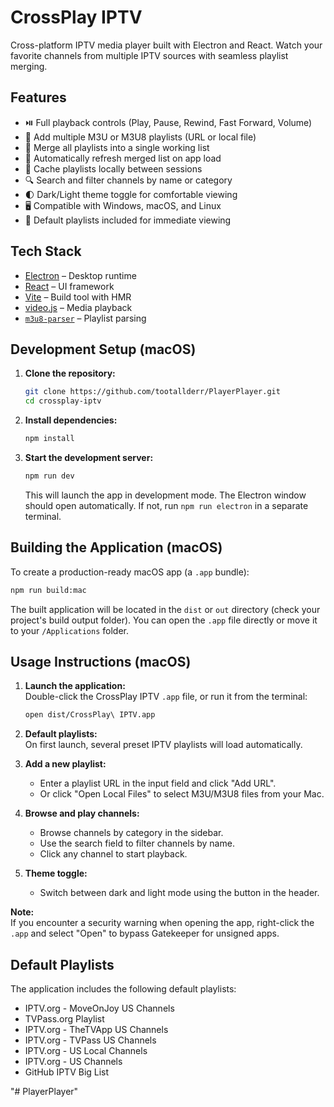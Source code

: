 # CrossPlay IPTV

Cross-platform IPTV media player built with Electron and React. Watch your favorite channels from multiple IPTV sources with seamless playlist merging.

## Features

- ⏯️ Full playback controls (Play, Pause, Rewind, Fast Forward, Volume)
- 📂 Add multiple M3U or M3U8 playlists (URL or local file)
- 🧠 Merge all playlists into a single working list
- 🔄 Automatically refresh merged list on app load
- 💾 Cache playlists locally between sessions
- 🔍 Search and filter channels by name or category
- 🌓 Dark/Light theme toggle for comfortable viewing
- 🖥️ Compatible with Windows, macOS, and Linux
- 🚀 Default playlists included for immediate viewing

## Tech Stack

- [Electron](https://www.electronjs.org/) – Desktop runtime
- [React](https://reactjs.org/) – UI framework
- [Vite](https://vitejs.dev/) – Build tool with HMR
- [video.js](https://videojs.com/) – Media playback
- [`m3u8-parser`](https://github.com/videojs/m3u8-parser) – Playlist parsing

## Development Setup (macOS)

1. **Clone the repository:**
   ```bash
   git clone https://github.com/tootallderr/PlayerPlayer.git
   cd crossplay-iptv
   ```

2. **Install dependencies:**
   ```bash
   npm install
   ```

3. **Start the development server:**
   ```bash
   npm run dev
   ```
   This will launch the app in development mode. The Electron window should open automatically. If not, run `npm run electron` in a separate terminal.

## Building the Application (macOS)

To create a production-ready macOS app (a `.app` bundle):

```bash
npm run build:mac
```

The built application will be located in the `dist` or `out` directory (check your project's build output folder). You can open the `.app` file directly or move it to your `/Applications` folder.

## Usage Instructions (macOS)

1. **Launch the application:**  
   Double-click the CrossPlay IPTV `.app` file, or run it from the terminal:
   ```bash
   open dist/CrossPlay\ IPTV.app
   ```
2. **Default playlists:**  
   On first launch, several preset IPTV playlists will load automatically.

3. **Add a new playlist:**  
   - Enter a playlist URL in the input field and click "Add URL".
   - Or click "Open Local Files" to select M3U/M3U8 files from your Mac.

4. **Browse and play channels:**  
   - Browse channels by category in the sidebar.
   - Use the search field to filter channels by name.
   - Click any channel to start playback.

5. **Theme toggle:**  
   - Switch between dark and light mode using the button in the header.

**Note:**  
If you encounter a security warning when opening the app, right-click the `.app` and select "Open" to bypass Gatekeeper for unsigned apps.

## Default Playlists

The application includes the following default playlists:
- IPTV.org - MoveOnJoy US Channels
- TVPass.org Playlist
- IPTV.org - TheTVApp US Channels
- IPTV.org - TVPass US Channels
- IPTV.org - US Local Channels
- IPTV.org - US Channels
- GitHub IPTV Big List

"# PlayerPlayer" 
